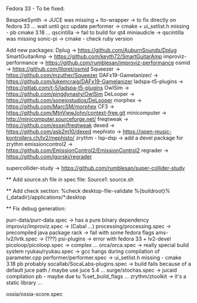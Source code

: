 Fedora 33 - To be fixed:

BespokeSynth -> JUCE was missing + lto-wrapper -> to fix directly on fedora 33 ... wait until gcc update
performer	 -> cmake + ui_setlist.h missing - pb cmake 3.18 ...
qscintilla	 -> fail to build for qt4
miniaudicle	 -> qscintilla was missing
sonic-pi	 -> cmake - check ruby version

Add new packages:
 Dplug                -> https://github.com/AuburnSounds/Dplug
 SmartGuitarAmp       -> https://github.com/keyth72/SmartGuitarAmp
 improviz-performance -> https://github.com/rumblesan/improviz-performance
 osmid                -> https://github.com/llloret/osmid
 Squeezer             -> https://github.com/mzuther/Squeezer
 DAFx19-Gamelanizer/  -> https://github.com/lukemcraig/DAFx19-Gamelanizer
 ladspa-t5-plugins    -> https://gitlab.com/t-5/ladspa-t5-plugins
 OwlSim               -> https://github.com/pingdynasty/OwlSim
 DeLooper             -> https://github.com/sonejostudios/DeLooper
 morphex              -> https://github.com/MarcSM/morphex
 CF3                  -> https://github.com/MtnViewJohn/context-free.git
 minicomputer         -> http://minicomputer.sourceforge.net/
 freqtweak            -> https://github.com/essej/freqtweak
 dexed                -> https://github.com/asb2m10/dexed
 mephisto             -> https://open-music-kontrollers.ch/lv2/mephisto/
 zrythm - lsp-dsp     -> add a devel package for zrythm
 emissioncontrol2     -> https://github.com/EmissionControl2/EmissionControl2
 regrader             -> https://github.com/igorski/regrader
 
 supercollider-study  -> https://github.com/rumblesan/super-collider-study
 
** Add source.sh file in spec file:
Source1: source.sh

** Add check section:
%check
desktop-file-validate %{buildroot}%{_datadir}/applications/*.desktop

** Fix debug generation:

purr-data/purr-data.spec       -> has a pure binary dependency
improviz/improviz.spec         -> (Cabal ...)
processing/processing.spec     -> precompiled java package
rack				           -> fail with some fedora flags
ams-lv2/lvtk.spec              -> (???)
psi-plugins                    -> error with fedora 33 + lv2-devel
picoloop/picoloop.spec         -> complex ...
orca/orca.spec                 -> really special build system
ryukau/ryukau.spec             -> gcc hangs during compilation of parameter.cpp
performer/performer.spec       -> ui_setlist.h missing - cmake 3.18 pb probably
socallab/SocaLabs-plugins.spec -> build fails because of a default juce path / maybe use juce 5.4 ...
surge/stochas.spec             -> jucaid compilation pb - maybe due tu %set_build_flags ...
zrythm/ztoolkit                -> it's a static library ...

ossia/ossia-score.spec
